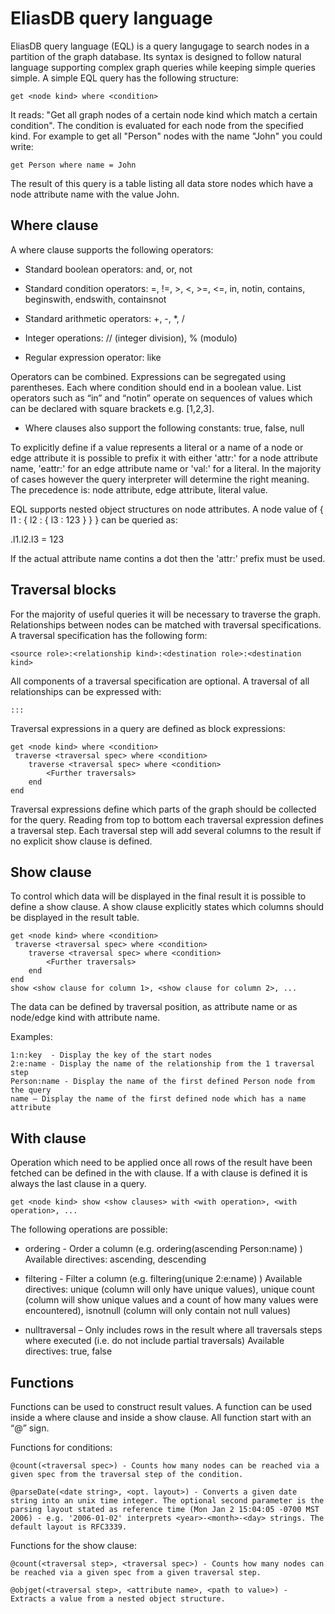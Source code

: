 ﻿EliasDB query language
======================

EliasDB query language (EQL) is a query langugage to search nodes in a partition of the graph database. Its syntax is designed to follow natural language supporting complex graph queries while keeping simple queries simple. A simple EQL query has the following structure:
```
get <node kind> where <condition>
```
It reads: "Get all graph nodes of a certain node kind which match a certain condition". The condition is evaluated for each node from the specified kind. For example to get all "Person" nodes with the name "John" you could write:
```
get Person where name = John
```
The result of this query is a table listing all data store nodes which have a node attribute name with the value John.

Where clause
------------

A where clause supports the following operators:

- Standard boolean operators: and, or, not

- Standard condition operators: =, !=, >, <, >=, <=, in, notin, contains, beginswith, endswith, containsnot

- Standard arithmetic operators: +, -, *, /

- Integer operations: // (integer division), % (modulo)

- Regular expression operator: like

Operators can be combined. Expressions can be segregated using parentheses. Each where condition should end in a boolean value. List operators such as “in” and “notin” operate on sequences of values which can be declared with square brackets e.g. [1,2,3].

- Where clauses also support the following constants: true, false, null

To explicitly define if a value represents a literal or a name of a node or edge attribute it is possible to prefix it with either 'attr:' for a node attribute name, 'eattr:' for an edge attribute name or 'val:' for a literal. In the majority of cases however the query interpreter will determine the right meaning. The precedence is: node attribute, edge attribute, literal value.

EQL supports nested object structures on node attributes. A node value of { l1 : { l2 : { l3 : 123 } } } can be queried as:

<attr name>.l1.l2.l3 = 123

If the actual attribute name contins a dot then the 'attr:' prefix must be used.


Traversal blocks
----------------

For the majority of useful queries it will be necessary to traverse the graph. Relationships between nodes can be matched with traversal specifications. A traversal specification has the following form:
```
<source role>:<relationship kind>:<destination role>:<destination kind>
```
All components of a traversal specification are optional. A traversal of all relationships can be expressed with:
```
:::
```
Traversal expressions in a query are defined as block expressions:
```
get <node kind> where <condition>
 traverse <traversal spec> where <condition>
    traverse <traversal spec> where <condition>
        <Further traversals>
    end
end
```
Traversal expressions define which parts of the graph should be collected for the query. Reading from top to bottom each traversal expression defines a traversal step. Each traversal step will add several columns to the result if no explicit show clause is defined.

Show clause
-----------

To control which data will be displayed in the final result it is possible to define a show clause. A show clause explicitly states which columns should be displayed in the result table.
```
get <node kind> where <condition>
 traverse <traversal spec> where <condition>
    traverse <traversal spec> where <condition>
        <Further traversals>
    end
end
show <show clause for column 1>, <show clause for column 2>, ...
```
The data can be defined by traversal position, as attribute name or as node/edge kind with attribute name.

Examples:
```
1:n:key  - Display the key of the start nodes
2:e:name - Display the name of the relationship from the 1 traversal step
Person:name - Display the name of the first defined Person node from the query
name – Display the name of the first defined node which has a name attribute
```
With clause
-----------

Operation which need to be applied once all rows of the result have been fetched can be defined in the with clause. If a with clause is defined it is always the last clause in a query.
```
get <node kind> show <show clauses> with <with operation>, <with operation>, ...
```
The following operations are possible:

- ordering - Order a column (e.g. ordering(ascending Person:name) )
             Available directives: ascending, descending
 
- filtering - Filter a column (e.g. filtering(unique 2:e:name) )
              Available directives: unique (column will only have unique values),
                                    unique count (column will show unique values
                                                  and a count of how many values were  
                                                  encountered),
                                    isnotnull (column will only contain not null 
                                               values)
- nulltraversal – Only includes rows in the result where all traversals steps
                  where executed (i.e. do not include partial traversals)
                  Available directives: true, false

Functions
---------

Functions can be used to construct result values. A function can be used inside a where clause and inside a show clause. All function start with an “@” sign.

Functions for conditions:
```
@count(<traversal spec>) - Counts how many nodes can be reached via a given spec from the traversal step of the condition.
```

```
@parseDate(<date string>, <opt. layout>) - Converts a given date string into an unix time integer. The optional second parameter is the parsing layout stated as reference time (Mon Jan 2 15:04:05 -0700 MST 2006) - e.g. '2006-01-02' interprets <year>-<month>-<day> strings. The default layout is RFC3339.
```

Functions for the show clause:
```
@count(<traversal step>, <traversal spec>) - Counts how many nodes can be reached via a given spec from a given traversal step.
```

```
@objget(<traversal step>, <attribute name>, <path to value>) - Extracts a value from a nested object structure.
```
